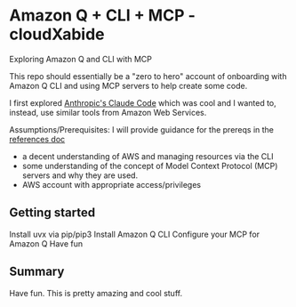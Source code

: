 # Amazon Q + CLI + MCP - cloudXabide
Exploring Amazon Q and CLI with MCP


This repo should essentially be a "zero to hero" account of onboarding with Amazon Q CLI and using MCP servers to help create some code.

I first explored [Anthropic's Claude Code](https://docs.anthropic.com/en/docs/agents-and-tools/claude-code/overview) which was cool and I wanted to, instead, use similar tools from Amazon Web Services.

Assumptions/Prerequisites:
I will provide guidance for the prereqs in the [references doc](./references.md)

* a decent understanding of AWS and managing resources via the CLI
* some understanding of the concept of Model Context Protocol (MCP) servers and why they are used.  
* AWS account with appropriate access/privileges


## Getting started
Install uvx via pip/pip3
Install Amazon Q CLI
Configure your MCP for Amazon Q
Have fun


## Summary
Have fun.  This is pretty amazing and cool stuff.
